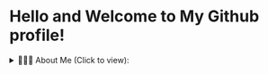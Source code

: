 # Hello and Welcome to My Github profile!
<details>
<summary> 🙋🏽‍♂ About Me (Click to view): </summary>
  <p> 
I'm a Data analyst keen to answer business questions by analyzing data for business growth. I have a background in Engineering, Materials & Metallurgical Engineering to be precise with strong project management skills honed through my work experience as a project manager for over 3years. 

A skilled data analyst with industry experience in collecting, organizing, reporting, analyzing, visualizing, interpreting and disseminating analytical findings. Energetic presenter and confident communicator with the ability to visualize data clearly and efficiently in a beneficial way for the stakeholder. Creative in finding solutions to problems and determining modifications for optimal use of organizational data. Organized and timely in providing staff, departmental members, and executive management with reports on specific data findings and their impact on organizational growth and success.

Currently, I freelance for organizations and individuals in data analytics-related projects while volunteering with Oppia Foundation.

I have excellent communication skills and attention to detail and I am great at working in teams. I am happy working alone with my head deep in numbers or working as a motivated part of a team to consistently contribute to team efforts and organizational improvements. I am open-minded and focused on new developments in my field. I have proven to be effective and highly motivated, with proficiency in leadership and collaborative work. 

I enjoy brainstorming and coordinating efforts to achieve a common goal.

Outside of data analytics, I'm a reader, and I enjoy watching "Suits"!     
  </p>
 </details>
 
<!---
JachimmaChristian/JachimmaChristian is a ✨ special ✨ repository because its `README.md` (this file) appears on your GitHub profile.
You can click the Preview link to take a look at your changes.
--->
